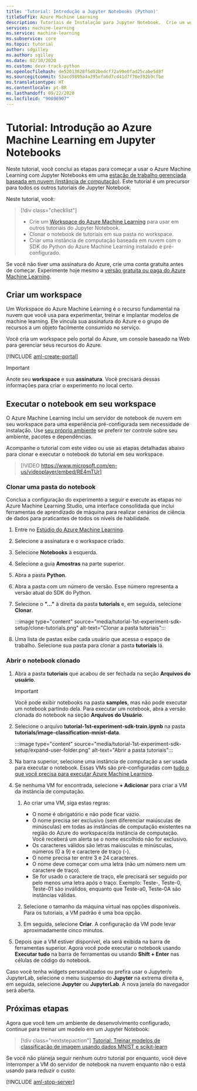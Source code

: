 ```yaml
---
title: 'Tutorial: Introdução a Jupyter Notebooks (Python)'
titleSuffix: Azure Machine Learning
description: Tutoriais de Instalação para Jupyter Notebook.  Crie um workspace do Azure Machine Learning, clone Jupyter Notebooks no workspace e crie uma instância de computação na qual você executa os notebooks.
services: machine-learning
ms.service: machine-learning
ms.subservice: core
ms.topic: tutorial
author: sdgilley
ms.author: sgilley
ms.date: 02/10/2020
ms.custom: devx-track-python
ms.openlocfilehash: de52013628f5d02bedcf72a99e0fad25cabe5d8f
ms.sourcegitcommit: 53acd9895a4a395efa6d7cd41d7f78e392b9cfbe
ms.translationtype: HT
ms.contentlocale: pt-BR
ms.lasthandoff: 09/22/2020
ms.locfileid: "90896907"
---
```

# <a name="tutorial-get-started-with-azure-machine-learning-in-jupyter-notebooks"></a>Tutorial: Introdução ao Azure Machine Learning em Jupyter Notebooks

Neste tutorial, você conclui as etapas para começar a usar o Azure Machine Learning com Jupyter Notebooks em uma [estação de trabalho gerenciada baseada em nuvem (instância de computação)](concept-compute-instance.md). Este tutorial é um precursor para todos os outros tutoriais de Jupyter Notebook.

Neste tutorial, você:

> [!div class="checklist"]
> * Crie um [Workspace do Azure Machine Learning](concept-workspace.md) para usar em outros tutoriais do Jupyter Notebook.
> * Clonar o notebook de tutoriais em sua pasta no workspace.
> * Criar uma instância de computação baseada em nuvem com o SDK do Python do Azure Machine Learning instalado e pré-configurado.

Se você não tiver uma assinatura do Azure, crie uma conta gratuita antes de começar. Experimente hoje mesmo a [versão gratuita ou paga do Azure Machine Learning](https://aka.ms/AMLFree).

## <a name="create-a-workspace"></a>Criar um workspace

Um Workspace do Azure Machine Learning é o recurso fundamental na nuvem que você usa para experimentar, treinar e implantar modelos de machine learning. Ele vincula sua assinatura do Azure e o grupo de recursos a um objeto facilmente consumido no serviço.

Você cria um workspace pelo portal do Azure, um console baseado na Web para gerenciar seus recursos do Azure.

[!INCLUDE [aml-create-portal](../../includes/aml-create-in-portal.md)]

>[!IMPORTANT]
> Anote seu **workspace** e sua **assinatura**. Você precisará dessas informações para criar o experimento no local certo. 

## <a name="run-notebook-in-your-workspace"></a><a name="azure"></a>Executar o notebook em seu workspace

O Azure Machine Learning inclui um servidor de notebook de nuvem em seu workspace para uma experiência pré-configurada sem necessidade de instalação. Use [seu próprio ambiente](tutorial-1st-experiment-sdk-setup-local.md) se preferir ter controle sobre seu ambiente, pacotes e dependências.

 Acompanhe o tutorial com este vídeo ou use as etapas detalhadas abaixo para clonar e executar o notebook do tutorial em seu workspace.

> [!VIDEO https://www.microsoft.com/en-us/videoplayer/embed/RE4mTUr]

### <a name="clone-a-notebook-folder"></a>Clonar uma pasta do notebook

Conclua a configuração do experimento a seguir e execute as etapas no Azure Machine Learning Studio, uma interface consolidada que inclui ferramentas de aprendizado de máquina para realizar cenários de ciência de dados para praticantes de todos os níveis de habilidade.

1. Entre no [Estúdio do Azure Machine Learning](https://ml.azure.com/).

1. Selecione a assinatura e o workspace criado.

1. Selecione **Notebooks** à esquerda.

1. Selecione a guia **Amostras** na parte superior.

1. Abra a pasta **Python**.

1. Abra a pasta com um número de versão.  Esse número representa a versão atual do SDK do Python.

1. Selecione o **"..."** à direita da pasta **tutorials** e, em seguida, selecione **Clonar**.

    :::image type="content" source="media/tutorial-1st-experiment-sdk-setup/clone-tutorials.png" alt-text="Clonar a pasta tutoriais":::

1. Uma lista de pastas exibe cada usuário que acessa o espaço de trabalho.  Selecione sua pasta para clonar a pasta **tutoriais** lá.

### <a name="open-the-cloned-notebook"></a><a name="open"></a>Abrir o notebook clonado

1. Abra a pasta **tutoriais** que acabou de ser fechada na seção **Arquivos do usuário**.

    > [!IMPORTANT]
    > Você pode exibir notebooks na pasta **samples**, mas não pode executar um notebook partindo dela.  Para executar um notebook, abra a versão clonada do notebook na seção **Arquivos do Usuário**.
    
1. Selecione o arquivo **tutorial-1st-experiment-sdk-train.ipynb** na pasta **tutorials/image-classification-mnist-data**.

    :::image type="content" source="media/tutorial-1st-experiment-sdk-setup/expand-user-folder.png" alt-text="Abrir a pasta tutoriais":::

1. Na barra superior, selecione uma instância de computação a ser usada para executar o notebook. Essas VMs são pré-configuradas com [tudo o que você precisa para executar Azure Machine Learning](concept-compute-instance.md#contents).

1. Se nenhuma VM for encontrada, selecione **+ Adicionar** para criar a VM da instância de computação. 

    1. Ao criar uma VM, siga estas regras:  
        + O nome é obrigatório e não pode ficar vazio.
        + O nome precisa ser exclusivo (sem diferenciar maiúsculas de minúsculas) em todas as instâncias de computação existentes na região do Azure do workspace/da instância de computação. Você receberá um alerta se o nome escolhido não for exclusivo.
        + Os caracteres válidos são letras maiúsculas e minúsculas, números (0 a 9) e caractere de traço (-).
        + O nome precisa ter entre 3 e 24 caracteres.
        + O nome deve começar com uma letra (não um número nem um caractere de traço).
        + Se for usado o caractere de traço, ele precisará ser seguido por pelo menos uma letra após o traço. Exemplo: Teste-, Teste-0, Teste-01 são inválidos, enquanto que Teste-a0, Teste-0A são instâncias válidas.

    1.  Selecione o tamanho da máquina virtual nas opções disponíveis. Para os tutoriais, a VM padrão é uma boa opção.

    1. Em seguida, selecione **Criar**. A configuração da VM pode levar aproximadamente cinco minutos.

1. Depois que a VM estiver disponível, ela será exibida na barra de ferramentas superior.  Agora você pode executar o notebook usando **Executar tudo** na barra de ferramentas ou usando **Shift + Enter** nas células de código do notebook.

Caso você tenha widgets personalizados ou prefira usar o Jupyter/o JupyterLab, selecione o menu suspenso do **Jupyter** na extrema direita e, em seguida, selecione **Jupyter** ou **JupyterLab**. A nova janela do navegador será aberta.

## <a name="next-steps"></a>Próximas etapas

Agora que você tem um ambiente de desenvolvimento configurado, continue para treinar um modelo em um Jupyter Notebook:

> [!div class="nextstepaction"]
> [Tutorial: Treinar modelos de classificação de imagem usando dados MNIST e scikit-learn](tutorial-train-models-with-aml.md)

<a name="stop-compute-instance"></a> Se você não planeja seguir nenhum outro tutorial por enquanto, você deve interromper a VM do servidor de notebook na nuvem enquanto não o está usando para reduzir o custo:

[!INCLUDE [aml-stop-server](../../includes/aml-stop-server.md)]
